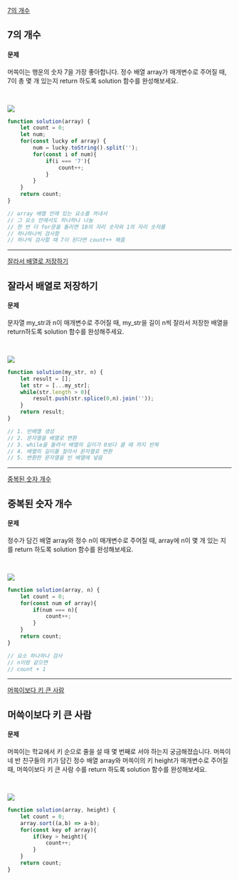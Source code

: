 [7의 개수](https://school.programmers.co.kr/learn/courses/30/lessons/120912)

## 7의 개수
#### 문제
머쓱이는 행운의 숫자 7을 가장 좋아합니다. 정수 배열 array가 매개변수로 주어질 때, 7이 총 몇 개 있는지 return 하도록 solution 함수를 완성해보세요.

<br/>

![](https://velog.velcdn.com/images/jkang4531/post/061e54e3-f9e3-484b-a009-3a028f36382b/image.png)

```javascript
function solution(array) {
    let count = 0;
    let num;
    for(const lucky of array) {
        num = lucky.toString().split('');
        for(const i of num){
            if(i === '7'){
                count++;
            }   
        }
    }
    return count;
}

// array 배열 안에 있는 요소를 꺼내서
// 그 요소 안에서도 하나하나 나눔
// 한 번 더 for문을 돌리면 10의 자리 숫자와 1의 자리 숫자를
// 하나하나씩 검사함
// 하나씩 검사할 때 7이 된다면 count++ 해줌
```
---
[잘라서 배열로 저장하기](https://school.programmers.co.kr/learn/courses/30/lessons/120913)
## 잘라서 배열로 저장하기
#### 문제
문자열 my_str과 n이 매개변수로 주어질 때, my_str을 길이 n씩 잘라서 저장한 배열을 return하도록 solution 함수를 완성해주세요.

<br/>

![](https://velog.velcdn.com/images/jkang4531/post/cdd94729-a0e6-411b-be7b-f0dfe2764e13/image.png)

```javascript
function solution(my_str, n) {
    let result = [];
    let str = [...my_str];
    while(str.length > 0){
        result.push(str.splice(0,n).join(''));
    } 
    return result;
}

// 1. 빈배열 생성
// 2. 문자열을 배열로 변환
// 3. while을 돌려서 배열의 길이가 0보다 클 때 까지 반복
// 4. 배열의 길이를 잘라서 문자열로 변환
// 5. 변환한 문자열을 빈 배열에 넣음
```
---
[중복된 숫자 개수](https://school.programmers.co.kr/learn/courses/30/lessons/120583)
## 중복된 숫자 개수
#### 문제
정수가 담긴 배열 array와 정수 n이 매개변수로 주어질 때, array에 n이 몇 개 있는 지를 return 하도록 solution 함수를 완성해보세요.

<br/>

![](https://velog.velcdn.com/images/jkang4531/post/e421bb8b-5507-4ae9-852b-4ef5d1969131/image.png)
```javascript
function solution(array, n) {
    let count = 0;
    for(const num of array){
        if(num === n){
            count++;
        }
    }
    return count;
}

// 요소 하나하나 검사
// n이랑 같으면
// count + 1
```
---
[머쓱이보다 키 큰 사람](https://school.programmers.co.kr/learn/courses/30/lessons/120585)
## 머쓱이보다 키 큰 사람
#### 문제
머쓱이는 학교에서 키 순으로 줄을 설 때 몇 번째로 서야 하는지 궁금해졌습니다. 머쓱이네 반 친구들의 키가 담긴 정수 배열 array와 머쓱이의 키 height가 매개변수로 주어질 때, 머쓱이보다 키 큰 사람 수를 return 하도록 solution 함수를 완성해보세요.

<br/>

![](https://velog.velcdn.com/images/jkang4531/post/cf288b98-8461-4d5a-82f4-d313dd5e11f1/image.png)

```javascript
function solution(array, height) {
    let count = 0;
    array.sort((a,b) => a-b);
    for(const key of array){
        if(key > height){
            count++;
        }
    }
    return count;
}
```
